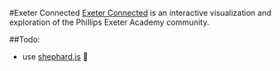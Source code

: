#Exeter Connected
[Exeter Connected](http://connected.sean.lee.mx) is an interactive visualization and exploration of the Phillips Exeter Academy community.

##Todo:
- use [shephard.js](https://github.com/HubSpot/shepherd)

